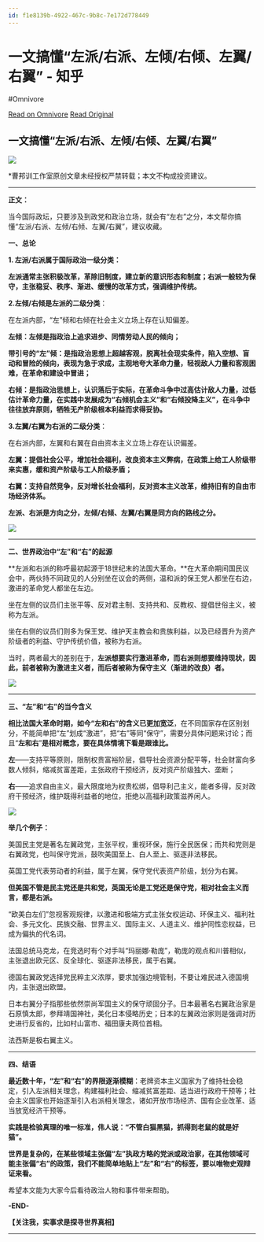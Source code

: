 ```yaml
---
id: f1e8139b-4922-467c-9b8c-7e172d778449
---
```


# 一文搞懂“左派/右派、左倾/右倾、左翼/右翼” - 知乎
#Omnivore

[Read on Omnivore](https://omnivore.app/me/https-zhuanlan-zhihu-com-p-548302086-18a31486ee6)
[Read Original](https://zhuanlan.zhihu.com/p/548302086)

## 一文搞懂“左派/右派、左倾/右倾、左翼/右翼”

![](https://proxy-prod.omnivore-image-cache.app/640x272,sVcqBX9hDoSQ6wCmgSaHbhBkeBEXwa5C8CcsX0CPc9wo/https://pic1.zhimg.com/v2-5f1ea8d7b73708889b0fdb39965d199c_b.jpg)

\*曹邦训工作室原创文章未经授权严禁转载；本文不构成投资建议。

---

**正文：**

当今国际政坛，只要涉及到政党和政治立场，就会有“左右”之分，本文帮你搞懂“左派/右派、左倾/右倾、左翼/右翼”，建议收藏。

**一、总论**

**1\. 左派/右派属于国际政治一级分类：**

**左派通常主张积极改革，革除旧制度，建立新的意识形态和制度；右派一般较为保守，主张稳妥、秩序、渐进、缓慢的改革方式，强调维护传统。**

**2.左倾/右倾是左派的二级分类**：

在左派内部，“左”倾和右倾在社会主义立场上存在认知偏差。

**左倾：左倾是指政治上追求进步、同情劳动人民的倾向；**

**带引号的“左”倾：是指政治思想上超越客观，脱离社会现实条件，陷入空想、盲动和冒险的倾向，表现为急于求成，主观地夸大革命力量，轻视敌人力量和客观困难，在革命和建设中冒进；**

**右倾：是指政治思想上，认识落后于实际，在革命斗争中过高估计敌人力量，过低估计革命力量，在实践中发展成为“右倾机会主义”和“右倾投降主义”，在斗争中往往放弃原则，牺牲无产阶级根本利益而求得妥协。**

**3.左翼/右翼为右派的二级分类**：

在右派内部，左翼和右翼在自由资本主义立场上存在认识偏差。

**左翼：提倡社会公平，增加社会福利，改良资本主义弊病，在政策上给工人阶级带来实惠，缓和资产阶级与工人阶级矛盾；**

**右翼：支持自然竞争，反对增长社会福利，反对资本主义改革，维持旧有的自由市场经济体系。**

**左派、右派是方向之分，左倾/右倾、左翼/右翼是同方向的路线之分。**

![](https://proxy-prod.omnivore-image-cache.app/640x272,sHDvE2wbvKHEI4clt7aHstILtJ8vrnpdSqxMENxwMQ3w/https://pic2.zhimg.com/v2-fc5b9f76f1630a2ea6f59498b4dd9179_b.jpg)

---

**二、世界政治中“左”和“右”的起源**

**左派和右派的称呼最初起源于18世纪末的法国大革命。**在大革命期间国民议会中，两伙持不同政见的人分别坐在议会的两侧，温和派的保王党人都坐在右边，激进的革命党人都坐在左边。

坐在左侧的议员们主张平等、反对君主制、支持共和、反教权、提倡世俗主义，被称为左派。

坐在右侧的议员们则多为保王党、维护天主教会和贵族利益，以及已经晋升为资产阶级者的利益、守护传统价值，被称为右派。

当时，两者最大的差别在于，**左派想要实行激进革命，而右派则想要维持现状，因此，前者被称为激进主义者，而后者被称为保守主义（渐进的改良）者。**

![](https://proxy-prod.omnivore-image-cache.app/640x304,sBTjywTAFdG6lyO-6jHwt4ncJkaAFFABqL3FD-dkR1xE/https://pic1.zhimg.com/v2-13c9a68bff6efda09a415384eaf8e90c_b.jpg)

---

**三、“左”和“右”的当今含义**

**相比法国大革命时期，如今“左和右”的含义已更加宽泛**，在不同国家存在区别划分，不能简单把“左”划成“激进”，把“右”等同“保守”，需要分具体问题来讨论；而且“**左和右**”**是相对概念，要在具体情境下看是跟谁比。**

**左**——支持平等原则，限制权贵富裕阶层，倡导社会资源分配平等，社会财富向多数人倾斜，缩减贫富差距，主张政府干预经济，反对资产阶级独大、垄断；

**右**——追求自由主义，最大限度地为权贵松绑，倡导利己主义，能者多得，反对政府干预经济，维护既得利益者的地位，拒绝以高福利政策滋养闲人。

![](https://proxy-prod.omnivore-image-cache.app/640x1008,sb02aWUes2zRME5IIcZ9Meq0D93qzqzBBoTplemLoo4Q/https://pic2.zhimg.com/v2-f9f1cb25ad73056321063f34e622a53d_b.jpg)

**举几个例子：**

美国民主党是著名左翼政党，主张平权，重视环保，施行全民医保；而共和党则是右翼政党，也叫保守党派，鼓吹美国至上、白人至上、驱逐非法移民。

英国工党代表劳动者的利益，属于左翼，保守党代表资产阶级，划分为右翼。

**但美国不管是民主党还是共和党，英国无论是工党还是保守党，相对社会主义而言，都是右派。**

“欧美白左们”忽视客观规律，以激进和极端方式主张女权运动、环保主义、福利社会、多元文化、民族交融、世界主义、国际主义、人道主义、维护同性恋权益，已成为偏执的代名词。

法国总统马克龙，在竞选时有个对手叫“玛丽娜·勒庞”，勒庞的观点和川普相似，主张退出欧元区、反全球化、驱逐非法移民，属于右翼。

德国右翼政党选择党民粹主义浓厚，要求加强边境管制，不要让难民进入德国境内，主张退出欧盟。

日本右翼分子指那些依然崇尚军国主义的保守顽固分子。日本最著名右翼政治家是石原慎太郎，参拜靖国神社，美化日本侵略历史；日本的左翼政治家则是强调对历史进行反省的，比如村山富市、福田康夫两位首相。

法西斯是极右翼主义。

---

**四、结语**

**最近数十年，“左”和“右”的界限逐渐模糊**：老牌资本主义国家为了维持社会稳定，引入左派相关理念，构建福利社会、缩减贫富差距、适当进行政府干预等；社会主义国家也开始逐渐引入右派相关理念，诸如开放市场经济、国有企业改革、适当放宽经济干预等。

**实践是检验真理的唯一标准，伟人说：“不管白猫黑猫，抓得到老鼠的就是好猫”。**

**世界是复杂的，在某些领域主张偏“左”执政方略的党派或政治家，在其他领域可能主张偏“右”的政策，我们不能简单地贴上“左”和“右”的标签，要以唯物史观辩证来看。**

希望本文能为大家今后看待政治人物和事件带来帮助。

**\-END-**

**【关注我，实事求是探寻世界真相】**

---

